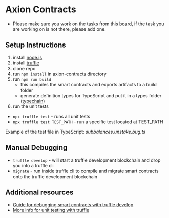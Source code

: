 # Axion Contracts

- Please make sure you work on the tasks from this [board](https://dev.azure.com/axion-network/Smart%20Contracts/_boards/board/t/Smart%20Contracts%20Team/Stories), 
if the task you are working on is not there, please add one.


## Setup Instructions
1. install [node.js](https://nodejs.org/en/)
2. install [truffle](https://www.trufflesuite.com/truffle)
3. clone repo
4. run `npm install` in axion-contracts directory
5. run `npm run build` 
    - this compiles the smart contracts and exports artifacts to a build folder
    - generate definition types for TypeScript and put it in a types folder ([typechain](https://github.com/ethereum-ts/TypeChain))
6. run the unit tests
  * `npx truffle test` - runs all unit tests
  * `npx truffle test TEST_PATH` - run a specific test located at TEST_PATH
  
Example of the test file in TypeScript: _subbalances.unstake.bug.ts_

## Manual Debugging
 * `truffle develop` - will start a truffle development blockchain and drop you into a truffle cli
 * `migrate` - run inside truffle cli to compile and migrate smart contracts onto the truffle development blockchain

## Additional resources
 * [Guide for debugging smart contracts with truffle develop](https://www.trufflesuite.com/tutorials/debugging-a-smart-contract)
 * [More info for unit testing with truffle](https://www.trufflesuite.com/docs/truffle/testing/testing-your-contracts)
